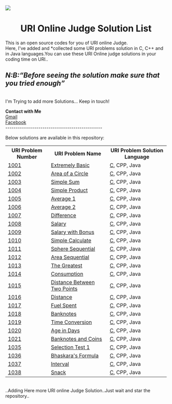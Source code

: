 <img src="https://dka575ofm4ao0.cloudfront.net/pages-transactional_logos/retina/9144/Rl1qxNZhT5u7Bii1tesO" >
<h1 align="center">URI Online Judge Solution List</h1>
This is an open source codes for you of URI online Judge.<br/>
Here, I've added and *collected some URI problems solution in C, C++ and in Java languages.You can use these URI Online judge solutions in your coding time on URI..<br/>
<em><h2>N:B:<q>Before seeing the solution make sure that you tried enough</q></h3></em><br/>
I'm Trying to add more Solutions... Keep in touch!<br>

<strong>Contact with Me</strong><br> 
<a href="anuhimel@gmail.com">Gmail</a><br>
<a href="https://www.facebook.com/messages/t/ariyan.anu.1">Facebook</a><br>
-----------------------------------------------<br />

Below solutions are available in this repository:<br />

<table class="table table-responsive">

<tr>
<th>URI Problem Number</th>
<th>URI Problem Name </th>
<th>URI Problem Solution Language</th>
</tr>


<tr>
<td><a href="https://github.com/HimelAhmed/URI-Online-Judge-Solutions/blob/master/All%20Codes/URI_1001.c">1001</a></td>
<td><a href="https://github.com/HimelAhmed/URI-Online-Judge-Solutions/blob/master/All%20Codes/URI_1001.c">Extremely Basic</a></td>
<td><a href="https://github.com/HimelAhmed/URI-Online-Judge-Solutions/blob/master/All%20Codes/URI_1001.c">C</a>, CPP, Java</td>
</tr>

<tr>
<td><a href="https://github.com/HimelAhmed/URI-Online-Judge-Solutions/blob/master/All%20Codes/URI_1002.c">1002</a></td>
<td><a href="https://github.com/HimelAhmed/URI-Online-Judge-Solutions/blob/master/All%20Codes/URI_1002.c">Area of a Circle</a></td>
<td><a href="https://github.com/HimelAhmed/URI-Online-Judge-Solutions/blob/master/All%20Codes/URI_1002.c">C</a>, CPP, Java</td>
</tr>

<tr>
<td><a href="https://github.com/HimelAhmed/URI-Online-Judge-Solutions/blob/master/All%20Codes/URI_1003.c">1003</a></td>
<td><a href="https://github.com/HimelAhmed/URI-Online-Judge-Solutions/blob/master/All%20Codes/URI_1003.c">Simple Sum</a></td>
<td><a href="https://github.com/HimelAhmed/URI-Online-Judge-Solutions/blob/master/All%20Codes/URI_1003.c">C</a>, CPP, Java</td>
</tr>

<tr>
<td><a href="https://github.com/HimelAhmed/URI-Online-Judge-Solutions/blob/master/All%20Codes/URI_1004.c">1004</a></td>
<td><a href="https://github.com/HimelAhmed/URI-Online-Judge-Solutions/blob/master/All%20Codes/URI_1004.c">Simple Product</a></td>
<td><a href="https://github.com/HimelAhmed/URI-Online-Judge-Solutions/blob/master/All%20Codes/URI_1004.c">C</a>, CPP, Java</td>
</tr>

<tr>
<td><a href="https://github.com/HimelAhmed/URI-Online-Judge-Solutions/blob/master/All%20Codes/URI_1005.c">1005</a></td>
<td><a href="https://github.com/HimelAhmed/URI-Online-Judge-Solutions/blob/master/All%20Codes/URI_1005.c">Average 1</a></td>
<td><a href="https://github.com/HimelAhmed/URI-Online-Judge-Solutions/blob/master/All%20Codes/URI_1005.c">C</a>, CPP, Java</td>
</tr>

<tr>
<td><a href="https://github.com/HimelAhmed/URI-Online-Judge-Solutions/blob/master/All%20Codes/URI_1006.c">1006</a></td>
<td><a href="https://github.com/HimelAhmed/URI-Online-Judge-Solutions/blob/master/All%20Codes/URI_1006.c">Average 2</a></td>
<td><a href="https://github.com/HimelAhmed/URI-Online-Judge-Solutions/blob/master/All%20Codes/URI_1006.c">C</a>, CPP, Java</td>
</tr>


<tr>
<td><a href="https://github.com/HimelAhmed/URI-Online-Judge-Solutions/blob/master/All%20Codes/URI_1007.c">1007</a></td>
<td><a href="https://github.com/HimelAhmed/URI-Online-Judge-Solutions/blob/master/All%20Codes/URI_1007.c">Difference</a></td>
<td><a href="https://github.com/HimelAhmed/URI-Online-Judge-Solutions/blob/master/All%20Codes/URI_1007.c">C</a>, CPP, Java</td>
</tr>


<tr>
<td><a href="https://github.com/HimelAhmed/URI-Online-Judge-Solutions/blob/master/All%20Codes/URI_1008.c">1008</a></td>
<td><a href="https://github.com/HimelAhmed/URI-Online-Judge-Solutions/blob/master/All%20Codes/URI_1008.c">Salary</a></td>
<td><a href="https://github.com/HimelAhmed/URI-Online-Judge-Solutions/blob/master/All%20Codes/URI_1008.c">C</a>, CPP, Java</td>
</tr>


<tr>
<td><a href="https://github.com/HimelAhmed/URI-Online-Judge-Solutions/blob/master/All%20Codes/URI_1009.c">1009</a></td>
<td><a href="https://github.com/HimelAhmed/URI-Online-Judge-Solutions/blob/master/All%20Codes/URI_1009.c">Salary with Bonus</a></td>
<td><a href="https://github.com/HimelAhmed/URI-Online-Judge-Solutions/blob/master/All%20Codes/URI_1009.c">C</a>, CPP, Java</td>
</tr>

<tr>
<td><a href="https://github.com/HimelAhmed/URI-Online-Judge-Solutions/blob/master/All%20Codes/URI_1010.c">1010</a></td>
<td><a href="https://github.com/HimelAhmed/URI-Online-Judge-Solutions/blob/master/All%20Codes/URI_1010.c">Simple Calculate</a></td>
<td><a href="https://github.com/HimelAhmed/URI-Online-Judge-Solutions/blob/master/All%20Codes/URI_1010.c">C</a>, CPP, Java</td>
</tr>

<tr>
<td><a href="https://github.com/HimelAhmed/URI-Online-Judge-Solutions/blob/master/All%20Codes/URI_1011.c">1011</a></td>
<td><a href="https://github.com/HimelAhmed/URI-Online-Judge-Solutions/blob/master/All%20Codes/URI_1011.c">Sphere	Sequential</a></td>
<td><a href="https://github.com/HimelAhmed/URI-Online-Judge-Solutions/blob/master/All%20Codes/URI_1011.c">C</a>, CPP, Java</td>
</tr>

<tr>
<td><a href="https://github.com/HimelAhmed/URI-Online-Judge-Solutions/blob/master/All%20Codes/URI_1012.c">1012</a></td>
<td><a href="https://github.com/HimelAhmed/URI-Online-Judge-Solutions/blob/master/All%20Codes/URI_1012.c">Area	Sequential</a></td>
<td><a href="https://github.com/HimelAhmed/URI-Online-Judge-Solutions/blob/master/All%20Codes/URI_1012.c">C</a>, CPP, Java</td>
</tr>

<tr>
<td><a href="https://github.com/HimelAhmed/URI-Online-Judge-Solutions/blob/master/All%20Codes/URI_1013.c">1013</a></td>
<td><a href="https://github.com/HimelAhmed/URI-Online-Judge-Solutions/blob/master/All%20Codes/URI_1013.c">The Greatest</a></td>
<td><a href="https://github.com/HimelAhmed/URI-Online-Judge-Solutions/blob/master/All%20Codes/URI_1013.c">C</a>, CPP, Java</td>
</tr>

<tr>
<td><a href="https://github.com/HimelAhmed/URI-Online-Judge-Solutions/blob/master/All%20Codes/URI_1014.c">1014</a></td>
<td><a href="https://github.com/HimelAhmed/URI-Online-Judge-Solutions/blob/master/All%20Codes/URI_1014.c">Consumption</a></td>
<td><a href="https://github.com/HimelAhmed/URI-Online-Judge-Solutions/blob/master/All%20Codes/URI_1014.c">C</a>, CPP, Java</td>
</tr>

<tr>
<td><a href="https://github.com/HimelAhmed/URI-Online-Judge-Solutions/blob/master/All%20Codes/URI_1015.c">1015</a></td>
<td><a href="https://github.com/HimelAhmed/URI-Online-Judge-Solutions/blob/master/All%20Codes/URI_1015.c">Distance Between Two Points</a></td>
<td><a href="https://github.com/HimelAhmed/URI-Online-Judge-Solutions/blob/master/All%20Codes/URI_1015.c">C</a>, CPP, Java</td>
</tr>

<tr>
<td><a href="https://github.com/HimelAhmed/URI-Online-Judge-Solutions/blob/master/All%20Codes/URI_1016.c">1016</a></td>
<td><a href="https://github.com/HimelAhmed/URI-Online-Judge-Solutions/blob/master/All%20Codes/URI_1016.c">Distance</a></td>
<td><a href="https://github.com/HimelAhmed/URI-Online-Judge-Solutions/blob/master/All%20Codes/URI_1016.c">C</a>, CPP, Java</td>
</tr>

<tr>
<td><a href="https://github.com/HimelAhmed/URI-Online-Judge-Solutions/blob/master/All%20Codes/URI_1017.c">1017</a></td>
<td><a href="https://github.com/HimelAhmed/URI-Online-Judge-Solutions/blob/master/All%20Codes/URI_1017.c">Fuel Spent</a></td>
<td><a href="https://github.com/HimelAhmed/URI-Online-Judge-Solutions/blob/master/All%20Codes/URI_1017.c">C</a>, CPP, Java</td>
</tr>

<tr>
<td><a href="https://github.com/HimelAhmed/URI-Online-Judge-Solutions/blob/master/All%20Codes/URI_1018.c">1018</a></td>
<td><a href="https://github.com/HimelAhmed/URI-Online-Judge-Solutions/blob/master/All%20Codes/URI_1018.c">Banknotes</a></td>
<td><a href="https://github.com/HimelAhmed/URI-Online-Judge-Solutions/blob/master/All%20Codes/URI_1018.c">C</a>, CPP, Java</td>
</tr>

<tr>
<td><a href="https://github.com/HimelAhmed/URI-Online-Judge-Solutions/blob/master/All%20Codes/URI_1019.c">1019</a></td>
<td><a href="https://github.com/HimelAhmed/URI-Online-Judge-Solutions/blob/master/All%20Codes/URI_1019.c">Time Conversion</a></td>
<td><a href="https://github.com/HimelAhmed/URI-Online-Judge-Solutions/blob/master/All%20Codes/URI_1019.c">C</a>, CPP, Java</td>
</tr>

<tr>
<td><a href="https://github.com/HimelAhmed/URI-Online-Judge-Solutions/blob/master/All%20Codes/URI_1020.c">1020</a></td>
<td><a href="https://github.com/HimelAhmed/URI-Online-Judge-Solutions/blob/master/All%20Codes/URI_1020.c">Age in Days</a></td>
<td><a href="https://github.com/HimelAhmed/URI-Online-Judge-Solutions/blob/master/All%20Codes/URI_1020.c">C</a>, CPP, Java</td>
</tr>

<tr>
<td><a href="https://github.com/HimelAhmed/URI-Online-Judge-Solutions/blob/master/All%20Codes/URI_1021.c">1021</a></td>
<td><a href="https://github.com/HimelAhmed/URI-Online-Judge-Solutions/blob/master/All%20Codes/URI_1021.c">Banknotes and Coins</a></td>
<td><a href="https://github.com/HimelAhmed/URI-Online-Judge-Solutions/blob/master/All%20Codes/URI_1021.c">C</a>, CPP, Java</td>
</tr>

<tr>
<td><a href="https://github.com/HimelAhmed/URI-Online-Judge-Solutions/blob/master/All%20Codes/URI_1035.c">1035</a></td>
<td><a href="https://github.com/HimelAhmed/URI-Online-Judge-Solutions/blob/master/All%20Codes/URI_1035.c">Selection Test 1 </a></td>
<td><a href="https://github.com/HimelAhmed/URI-Online-Judge-Solutions/blob/master/All%20Codes/URI_1035.c">C</a>, CPP, Java</td>
</tr>

<tr>
<td><a href="https://github.com/HimelAhmed/URI-Online-Judge-Solutions/blob/master/All%20Codes/URI_1036.c">1036</a></td>
<td><a href="https://github.com/HimelAhmed/URI-Online-Judge-Solutions/blob/master/All%20Codes/URI_1036.c">Bhaskara's Formula</a></td>
<td><a href="https://github.com/HimelAhmed/URI-Online-Judge-Solutions/blob/master/All%20Codes/URI_1036.c">C</a>, CPP, Java</td>
</tr>

<tr>
<td><a href="https://github.com/HimelAhmed/URI-Online-Judge-Solutions/blob/master/All%20Codes/URI_1037.c">1037</a></td>
<td><a href="https://github.com/HimelAhmed/URI-Online-Judge-Solutions/blob/master/All%20Codes/URI_1037.c">Interval</a></td>
<td><a href="https://github.com/HimelAhmed/URI-Online-Judge-Solutions/blob/master/All%20Codes/URI_1037.c">C</a>, CPP, Java</td>
</tr>

<tr>
<td><a href="https://github.com/HimelAhmed/URI-Online-Judge-Solutions/blob/master/All%20Codes/URI_1038.c">1038</a></td>
<td><a href="https://github.com/HimelAhmed/URI-Online-Judge-Solutions/blob/master/All%20Codes/URI_1038.c">Snack</a></td>
<td><a href="https://github.com/HimelAhmed/URI-Online-Judge-Solutions/blob/master/All%20Codes/URI_1038.c">C</a>, CPP, Java</td>
</tr>
</table>
<br />..Adding Here more URI online Judge Solution..Just wait and star the repository..

